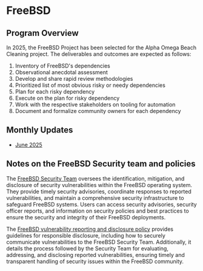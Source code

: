 # FreeBSD

## Program Overview

In 2025, the FreeBSD Project has been selected for the Alpha Omega Beach
Cleaning project. The deliverables and outcomes are expected as follows:

1. Inventory of FreeBSD's dependencies
1. Observational anecdotal assessment
1. Develop and share rapid review methodologies
1. Prioritized list of most obvious risky or needy dependencies
1. Plan for each risky dependency
1. Execute on the plan for risky dependency
1. Work with the respective stakeholders on tooling for automation
1. Document and formalize community owners for each dependency

## Monthly Updates

* [June 2025](update-2025-06.md)

## Notes on the FreeBSD Security team and policies

The [FreeBSD Security Team](https://www.freebsd.org/administration/#t-secteam)
oversees the identification, mitigation, and disclosure of security
vulnerabilities within the FreeBSD operating system. They provide timely
security advisories, coordinate responses to reported vulnerabilities, and
maintain a comprehensive security infrastructure to safeguard FreeBSD systems.
Users can access security advisories, security officer reports, and information
on security policies and best practices to ensure the security and integrity of
their FreeBSD deployments.

The [FreeBSD vulnerability reporting and disclosure
policy](https://www.freebsd.org/security/reporting/) provides guidelines for
responsible disclosure, including how to securely communicate vulnerabilities to
the FreeBSD Security Team. Additionally, it details the process followed by the
Security Team for evaluating, addressing, and disclosing reported
vulnerabilities, ensuring timely and transparent handling of security issues
within the FreeBSD community. 

